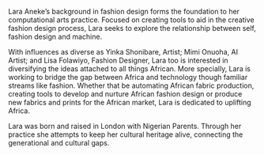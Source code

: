 Lara Aneke’s background in fashion design forms the foundation to her computational arts practice. Focused on creating tools to aid in the creative fashion design process, Lara seeks to explore the relationship between self, fashion design and machine.

With influences as diverse as Yinka Shonibare, Artist; Mimi Onuoha, AI Artist; and Lisa Folawiyo, Fashion Designer, Lara too is interested in diversifying the ideas attached to all things African. More specially, Lara is working to bridge the gap between Africa and technology though familiar streams like fashion. Whether that be automating African fabric production, creating tools to develop and nurture African fashion design or produce new fabrics and prints for the African market, Lara is dedicated to uplifting Africa. 

Lara was born and raised in London with Nigerian Parents. Through her practice she attempts to keep her cultural heritage alive, connecting the generational and cultural gaps.
